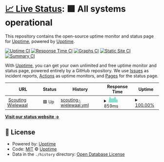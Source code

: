 # [📈 Live Status](https://upptime.github.io/upptime): <!--live status--> **🟩 All systems operational**

This repository contains the open-source uptime monitor and status page for [Upptime](https://upptime.js.org), powered by [Upptime](https://github.com/upptime/upptime).

[![Uptime CI](https://github.com/Scouting-Wielewaal/upptime/workflows/Uptime%20CI/badge.svg)](https://github.com/Scouting-Wielewaal/upptime/actions?query=workflow%3A%22Uptime+CI%22)
[![Response Time CI](https://github.com/Scouting-Wielewaal/upptime/workflows/Response%20Time%20CI/badge.svg)](https://github.com/Scouting-Wielewaal/upptime/actions?query=workflow%3A%22Response+Time+CI%22)
[![Graphs CI](https://github.com/Scouting-Wielewaal/upptime/workflows/Graphs%20CI/badge.svg)](https://github.com/Scouting-Wielewaal/upptime/actions?query=workflow%3A%22Graphs+CI%22)
[![Static Site CI](https://github.com/Scouting-Wielewaal/upptime/workflows/Static%20Site%20CI/badge.svg)](https://github.com/Scouting-Wielewaal/upptime/actions?query=workflow%3A%22Static+Site+CI%22)
[![Summary CI](https://github.com/Scouting-Wielewaal/upptime/workflows/Summary%20CI/badge.svg)](https://github.com/Scouting-Wielewaal/upptime/actions?query=workflow%3A%22Summary+CI%22)

With [Upptime](https://upptime.js.org), you can get your own unlimited and free uptime monitor and status page, powered entirely by a GitHub repository. We use [Issues](https://github.com/upptime/upptime/issues) as incident reports, [Actions](https://github.com/Scouting-Wielewaal/upptime/actions) as uptime monitors, and [Pages](https://upptime.github.io/upptime) for the status page.

<!--start: status pages-->
<!-- This summary is generated by Upptime (https://github.com/upptime/upptime) -->
<!-- Do not edit this manually, your changes will be overwritten -->
<!-- prettier-ignore -->
| URL | Status | History | Response Time | Uptime |
| --- | ------ | ------- | ------------- | ------ |
| <img alt="" src="https://icons.duckduckgo.com/ip3/www.wielewaalgroep.nl.ico" height="13"> [Scouting Wielewaal](https://www.wielewaalgroep.nl) | 🟩 Up | [scouting-wielewaal.yml](https://github.com/Scouting-Wielewaal/upptime/commits/HEAD/history/scouting-wielewaal.yml) | <details><summary><img alt="Response time graph" src="./graphs/scouting-wielewaal/response-time-week.png" height="20"> 859ms</summary><br><a href="https://uptime.wielewaalgroep.nl/history/scouting-wielewaal"><img alt="Response time 1276" src="https://img.shields.io/endpoint?url=https%3A%2F%2Fraw.githubusercontent.com%2FScouting-Wielewaal%2Fupptime%2FHEAD%2Fapi%2Fscouting-wielewaal%2Fresponse-time.json"></a><br><a href="https://uptime.wielewaalgroep.nl/history/scouting-wielewaal"><img alt="24-hour response time 732" src="https://img.shields.io/endpoint?url=https%3A%2F%2Fraw.githubusercontent.com%2FScouting-Wielewaal%2Fupptime%2FHEAD%2Fapi%2Fscouting-wielewaal%2Fresponse-time-day.json"></a><br><a href="https://uptime.wielewaalgroep.nl/history/scouting-wielewaal"><img alt="7-day response time 859" src="https://img.shields.io/endpoint?url=https%3A%2F%2Fraw.githubusercontent.com%2FScouting-Wielewaal%2Fupptime%2FHEAD%2Fapi%2Fscouting-wielewaal%2Fresponse-time-week.json"></a><br><a href="https://uptime.wielewaalgroep.nl/history/scouting-wielewaal"><img alt="30-day response time 899" src="https://img.shields.io/endpoint?url=https%3A%2F%2Fraw.githubusercontent.com%2FScouting-Wielewaal%2Fupptime%2FHEAD%2Fapi%2Fscouting-wielewaal%2Fresponse-time-month.json"></a><br><a href="https://uptime.wielewaalgroep.nl/history/scouting-wielewaal"><img alt="1-year response time 1276" src="https://img.shields.io/endpoint?url=https%3A%2F%2Fraw.githubusercontent.com%2FScouting-Wielewaal%2Fupptime%2FHEAD%2Fapi%2Fscouting-wielewaal%2Fresponse-time-year.json"></a></details> | <details><summary><a href="https://uptime.wielewaalgroep.nl/history/scouting-wielewaal">100.00%</a></summary><a href="https://uptime.wielewaalgroep.nl/history/scouting-wielewaal"><img alt="All-time uptime 99.99%" src="https://img.shields.io/endpoint?url=https%3A%2F%2Fraw.githubusercontent.com%2FScouting-Wielewaal%2Fupptime%2FHEAD%2Fapi%2Fscouting-wielewaal%2Fuptime.json"></a><br><a href="https://uptime.wielewaalgroep.nl/history/scouting-wielewaal"><img alt="24-hour uptime 100.00%" src="https://img.shields.io/endpoint?url=https%3A%2F%2Fraw.githubusercontent.com%2FScouting-Wielewaal%2Fupptime%2FHEAD%2Fapi%2Fscouting-wielewaal%2Fuptime-day.json"></a><br><a href="https://uptime.wielewaalgroep.nl/history/scouting-wielewaal"><img alt="7-day uptime 100.00%" src="https://img.shields.io/endpoint?url=https%3A%2F%2Fraw.githubusercontent.com%2FScouting-Wielewaal%2Fupptime%2FHEAD%2Fapi%2Fscouting-wielewaal%2Fuptime-week.json"></a><br><a href="https://uptime.wielewaalgroep.nl/history/scouting-wielewaal"><img alt="30-day uptime 100.00%" src="https://img.shields.io/endpoint?url=https%3A%2F%2Fraw.githubusercontent.com%2FScouting-Wielewaal%2Fupptime%2FHEAD%2Fapi%2Fscouting-wielewaal%2Fuptime-month.json"></a><br><a href="https://uptime.wielewaalgroep.nl/history/scouting-wielewaal"><img alt="1-year uptime 99.99%" src="https://img.shields.io/endpoint?url=https%3A%2F%2Fraw.githubusercontent.com%2FScouting-Wielewaal%2Fupptime%2FHEAD%2Fapi%2Fscouting-wielewaal%2Fuptime-year.json"></a></details>

<!--end: status pages-->

[**Visit our status website →**](https://upptime.github.io/upptime)

## 📄 License

- Powered by: [Upptime](https://github.com/upptime/upptime)
- Code: [MIT](./LICENSE) © [Upptime](https://upptime.js.org)
- Data in the `./history` directory: [Open Database License](https://opendatacommons.org/licenses/odbl/1-0/)
